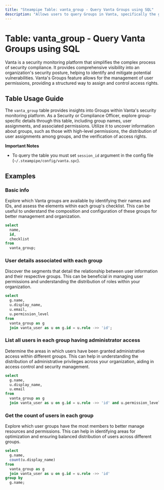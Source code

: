 ```yaml
---
title: "Steampipe Table: vanta_group - Query Vanta Groups using SQL"
description: "Allows users to query Groups in Vanta, specifically the group details and associated users, providing insights into group management and user assignments."
---
```


# Table: vanta_group - Query Vanta Groups using SQL

Vanta is a security monitoring platform that simplifies the complex process of security compliance. It provides comprehensive visibility into an organization's security posture, helping to identify and mitigate potential vulnerabilities. Vanta's Groups feature allows for the management of user permissions, providing a structured way to assign and control access rights.

## Table Usage Guide

The `vanta_group` table provides insights into Groups within Vanta's security monitoring platform. As a Security or Compliance Officer, explore group-specific details through this table, including group names, user assignments, and associated permissions. Utilize it to uncover information about groups, such as those with high-level permissions, the distribution of user assignments among groups, and the verification of access rights.

**Important Notes**
- To query the table you must set `session_id` argument in the config file (`~/.steampipe/config/vanta.spc`).

## Examples

### Basic info
Explore which Vanta groups are available by identifying their names and IDs, and assess the elements within each group's checklist. This can be useful to understand the composition and configuration of these groups for better management and organization.

```sql
select
  name,
  id,
  checklist
from
  vanta_group;
```

### User details associated with each group
Discover the segments that detail the relationship between user information and their respective groups. This can be beneficial in managing user permissions and understanding the distribution of roles within your organization.

```sql
select
  g.name,
  u.display_name,
  u.email,
  u.permission_level
from
  vanta_group as g
  join vanta_user as u on g.id = u.role ->> 'id';
```

### List all users in each group having administrator access
Determine the areas in which users have been granted administrative access within different groups. This can help in understanding the distribution of administrative privileges across your organization, aiding in access control and security management.

```sql
select
  g.name,
  u.display_name,
  u.email
from
  vanta_group as g
  join vanta_user as u on g.id = u.role ->> 'id' and u.permission_level = 'Admin';
```

### Get the count of users in each group
Explore which user groups have the most members to better manage resources and permissions. This can help in identifying areas for optimization and ensuring balanced distribution of users across different groups.

```sql
select
  g.name,
  count(u.display_name)
from
  vanta_group as g
  join vanta_user as u on g.id = u.role ->> 'id'
group by
  g.name;
```